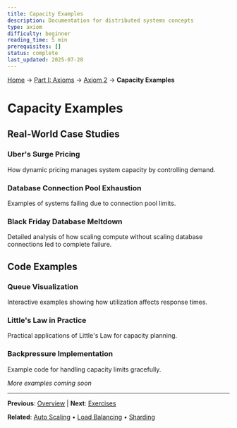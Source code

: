 ```yaml
---
title: Capacity Examples
description: Documentation for distributed systems concepts
type: axiom
difficulty: beginner
reading_time: 5 min
prerequisites: []
status: complete
last_updated: 2025-07-20
---
```


<!-- Navigation -->
[Home](/) → [Part I: Axioms](/part1-axioms/) → [Axiom 2](/part1-axioms/axiom2-capacity/) → **Capacity Examples**

# Capacity Examples

## Real-World Case Studies

### Uber's Surge Pricing
How dynamic pricing manages system capacity by controlling demand.

### Database Connection Pool Exhaustion
Examples of systems failing due to connection pool limits.

### Black Friday Database Meltdown
Detailed analysis of how scaling compute without scaling database connections led to complete failure.

## Code Examples

### Queue Visualization
Interactive examples showing how utilization affects response times.

### Little's Law in Practice
Practical applications of Little's Law for capacity planning.

### Backpressure Implementation
Example code for handling capacity limits gracefully.

*More examples coming soon*

---

**Previous**: [Overview](./) | **Next**: [Exercises](exercises.md)

**Related**: [Auto Scaling](/patterns/auto-scaling/) • [Load Balancing](/patterns/load-balancing/) • [Sharding](/patterns/sharding/)
